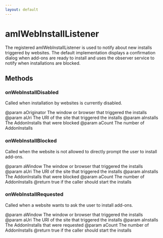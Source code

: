 ```yaml
---
layout: default
---
```


# amIWebInstallListener #

The registered amIWebInstallListener is used to notify about new installs
triggered by websites. The default implementation displays a confirmation
dialog when add-ons are ready to install and uses the observer service to
notify when installations are blocked.


## Methods ##

### onWebInstallDisabled ###

Called when installation by websites is currently disabled.

@param  aOriginator
        The window or browser that triggered the installs
@param  aUri
        The URI of the site that triggered the installs
@param  aInstalls
        The AddonInstalls that were blocked
@param  aCount
        The number of AddonInstalls


### onWebInstallBlocked ###

Called when the website is not allowed to directly prompt the user to
install add-ons.

@param  aWindow
        The window or browser that triggered the installs
@param  aUri
        The URI of the site that triggered the installs
@param  aInstalls
        The AddonInstalls that were blocked
@param  aCount
        The number of AddonInstalls
@return true if the caller should start the installs


### onWebInstallRequested ###

Called when a website wants to ask the user to install add-ons.

@param  aWindow
        The window or browser that triggered the installs
@param  aUri
        The URI of the site that triggered the installs
@param  aInstalls
        The AddonInstalls that were requested
@param  aCount
        The number of AddonInstalls
@return true if the caller should start the installs

